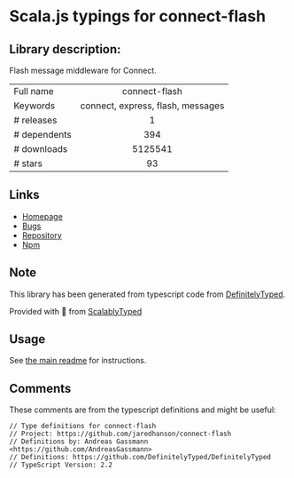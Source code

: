 
# Scala.js typings for connect-flash


## Library description:
Flash message middleware for Connect.

|                    |                 |
| ------------------ | :-------------: |
| Full name          | connect-flash |
| Keywords           | connect, express, flash, messages |
| # releases         | 1 |
| # dependents       | 394 |
| # downloads        | 5125541 |
| # stars            | 93 |

## Links
- [Homepage](https://github.com/jaredhanson/connect-flash#readme)
- [Bugs](http://github.com/jaredhanson/connect-flash/issues)
- [Repository](https://github.com/jaredhanson/connect-flash)
- [Npm](https://www.npmjs.com/package/connect-flash)
    


## Note
This library has been generated from typescript code from [DefinitelyTyped](https://definitelytyped.org).

Provided with :purple_heart: from [ScalablyTyped](https://github.com/oyvindberg/ScalablyTyped)

## Usage
See [the main readme](../../readme.md) for instructions.

## Comments

These comments are from the typescript definitions and might be useful:
```
// Type definitions for connect-flash
// Project: https://github.com/jaredhanson/connect-flash
// Definitions by: Andreas Gassmann <https://github.com/AndreasGassmann>
// Definitions: https://github.com/DefinitelyTyped/DefinitelyTyped
// TypeScript Version: 2.2

```

